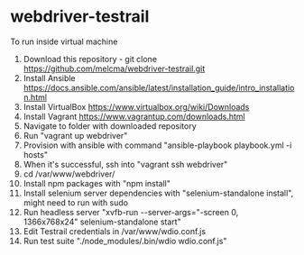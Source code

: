 # webdriver-testrail

To run inside virtual machine

1. Download this repository - git clone https://github.com/melcma/webdriver-testrail.git
2. Install Ansible https://docs.ansible.com/ansible/latest/installation_guide/intro_installation.html
3. Install VirtualBox https://www.virtualbox.org/wiki/Downloads
4. Install Vagrant https://www.vagrantup.com/downloads.html
5. Navigate to folder with downloaded repository
6. Run "vagrant up webdriver" 
7. Provision with ansible with command "ansible-playbook playbook.yml -i hosts"
8. When it's successful, ssh into "vagrant ssh webdriver"
9. cd /var/www/webdriver/
10. Install npm packages with "npm install"
11. Install selenium server dependencies with "selenium-standalone install", might need to run with sudo
12. Run headless server "xvfb-run --server-args="-screen 0, 1366x768x24" selenium-standalone start"
13. Edit Testrail credentials in /var/www/wdio.conf.js
14. Run test suite "./node_modules/.bin/wdio wdio.conf.js"
